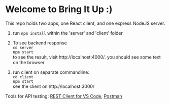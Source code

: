 ﻿# Welcome to Bring It Up :)

This repo holds two apps, one React client, and one express NodeJS server.
1. run ```npm install``` within the 'server' and 'client' folder

2. To see backend response \
```cd server``` \
```npm start``` \
to see the result, visit http://localhost:4000/. you should see some text on the browser

3. run client on separate commandline: \
```cd client``` \
```npm start``` \
see the client on http://localhost:3000/

Tools for API testing: [REST Client for VS Code](https://marketplace.visualstudio.com/items?itemName=humao.rest-client), [Postman](https://www.postman.com/)
